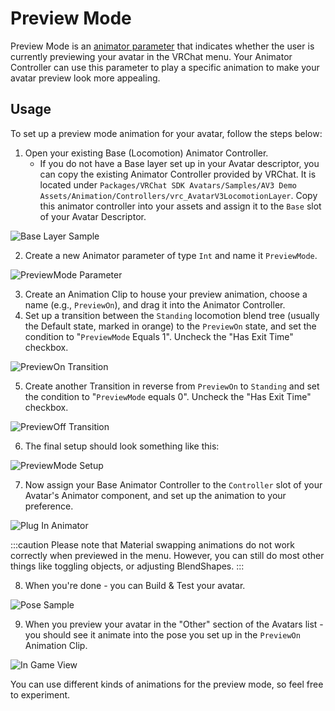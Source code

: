 # Preview Mode

Preview Mode is an [animator parameter](/avatars/animator-parameters/) that indicates whether the user is currently previewing your avatar in the VRChat menu. Your Animator Controller can use this parameter to play a specific animation to make your avatar preview look more appealing.

## Usage

To set up a preview mode animation for your avatar, follow the steps below:

1. Open your existing Base (Locomotion) Animator Controller.
   - If you do not have a Base layer set up in your Avatar descriptor, you can copy the existing Animator Controller provided by VRChat. It is located under `Packages/VRChat SDK Avatars/Samples/AV3 Demo Assets/Animation/Controllers/vrc_AvatarV3LocomotionLayer`. Copy this animator controller into your assets and assign it to the `Base` slot of your Avatar Descriptor.

![Base Layer Sample](/img/avatars/preview-mode/preview-mode-sample-layer.png)

2. Create a new Animator parameter of type `Int` and name it `PreviewMode`.

![PreviewMode Parameter](/img/avatars/preview-mode/preview-mode-param.png)

3. Create an Animation Clip to house your preview animation, choose a name (e.g., `PreviewOn`), and drag it into the Animator Controller.
4. Set up a transition between the `Standing` locomotion blend tree (usually the Default state, marked in orange) to the `PreviewOn` state, and set the condition to "`PreviewMode` Equals 1". Uncheck the "Has Exit Time" checkbox.

![PreviewOn Transition](/img/avatars/preview-mode/preview-mode-transition-in.png)

5. Create another Transition in reverse from `PreviewOn` to `Standing` and set the condition to "`PreviewMode` equals 0". Uncheck the "Has Exit Time" checkbox.

![PreviewOff Transition](/img/avatars/preview-mode/preview-mode-transition-out.png)

6. The final setup should look something like this:

![PreviewMode Setup](/img/avatars/preview-mode/preview-mode-final-setup.png)

7. Now assign your Base Animator Controller to the `Controller` slot of your Avatar's Animator component, and set up the animation to your preference.

![Plug In Animator](/img/avatars/preview-mode/preview-mode-plug-in-animator.png)

:::caution
Please note that Material swapping animations do not work correctly when previewed in the menu. However, you can still do most other things like toggling objects, or adjusting BlendShapes.
:::

8. When you're done - you can Build & Test your avatar.

![Pose Sample](/img/avatars/preview-mode/preview-mode-final-pose.png)

9. When you preview your avatar in the "Other" section of the Avatars list - you should see it animate into the pose you set up in the `PreviewOn` Animation Clip.

![In Game View](/img/avatars/preview-mode/preview-mode-in-game-view.png)

You can use different kinds of animations for the preview mode, so feel free to experiment.
